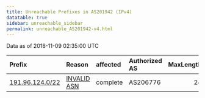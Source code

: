 ```yaml
---
title: Unreachable Prefixes in AS201942 (IPv4)
datatable: true
sidebar: unreachable_sidebar
permalink: unreachable_AS201942-v4.html
---
```


Data as of 2018-11-09 02:35:00 UTC


<div class="datatable-begin"></div>

| Prefix                                                   | Reason                                                                                                  | affected   | Authorized AS   |   MaxLength | Anchor                                         |   unreachable /24s |
|:---------------------------------------------------------|:--------------------------------------------------------------------------------------------------------|:-----------|:----------------|------------:|:-----------------------------------------------|-------------------:|
| [191.96.124.0/22](https://stat.ripe.net/191.96.124.0/22) | [INVALID ASN](https://rpki-validator.ripe.net/announcement-preview?asn=AS201942&prefix=191.96.124.0/22) | complete   | AS206776        |          24 | [LACNIC](unreachable_LACNIC_RPKI_Root-v4.html) |                  4 |

<div class="datatable-end"></div>